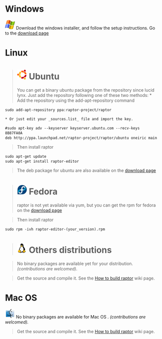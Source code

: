 # Windows #
![images/windows.png](images/windows.png) Download the windows installer, and follow the setup instructions.
Go to the [download page](http://code.google.com/p/raptor/downloads/list?q=label:Featured)

# Linux #
> # ![images/ubuntu.png](images/ubuntu.png) Ubuntu #
> You can get a binary ubuntu package from the repository since lucid lynx. Just add the repository following one of these two methods:
    * Add the repository using the add-apt-repository command
```
sudo add-apt-repository ppa:raptor-project/raptor
```
    * Or just edit your _sources.list_ file and import the key.
```
#sudo apt-key adv --keyserver keyserver.ubuntu.com --recv-keys 8B87FA0A 
deb http://ppa.launchpad.net/raptor-project/raptor/ubuntu oneiric main
```
> Then install raptor
```
sudo apt-get update
sudo apt-get install raptor-editor
```

> The deb package for ubuntu are also available on the [download page](http://code.google.com/p/raptor/downloads/list?q=label:Featured)

> # ![images/fedora.png](images/fedora.png) Fedora #
> raptor is not yet available via yum, but you can get the rpm for fedora on the [download page](http://code.google.com/p/raptor/downloads/list?q=label:Featured)

> Then install raptor
```
sudo rpm -ivh raptor-editor-(your_version).rpm
```

> # ![images/linux.png](images/linux.png) Others distributions #

> No binary packages are available yet for your distribution. _(contributions are welcomed)._

> Get the source and compile it. See the [How to build raptor](BuildingRaptor.md) wiki page.

# Mac OS #
![images/mac.png](images/mac.png) No binary packages are available for Mac OS . _(contributions are welcomed)._
> Get the source and compile it. See the [How to build raptor](BuildingRaptor.md) wiki page.

